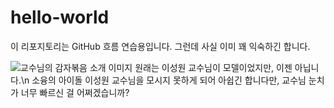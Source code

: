 # hello-world
이 리포지토리는 GitHub 흐름 연습용입니다. 그런데 사실 이미 꽤 익숙하긴 합니다.

![교수님의 감자볶음 소개 이미지](https://github.com/phal5/hello-world/assets/77428425/b56a777a-db9c-4369-b0c3-dd3872cae50c)
원래는 이성원 교수님이 모델이었지만, 이젠 아닙니다.\n
소융의 아이돌 이성원 교수님을 모시지 못하게 되어 아쉽긴 합니다만, 교수님 눈치가 너무 빠르신 걸 어쩌겠습니까?
